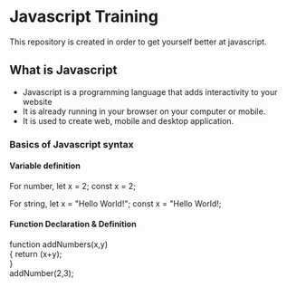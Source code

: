 # Javascript Training

This repository is created in order to get yourself better at javascript.

<h2>What is Javascript</h2>
 
 * Javascript is a programming language that adds interactivity to your website
 * It is already running in your browser on your computer or mobile.
 * It is used to create web, mobile and desktop application.

<h3> Basics of Javascript syntax</h3>

<h4> Variable definition</h4>
<p> For number, let x = 2; 
                const x = 2; </p>
<p> For string, let x = "Hello World!"; 
                const x = "Hello World!; </p>

<h4> Function Declaration & Definition</h4>
<p> function addNumbers(x,y)<br />{ return (x+y);<br/>}<br/>                
addNumber(2,3);
</p>
